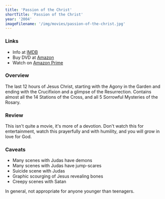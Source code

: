 ```yaml
---
title: 'Passion of the Christ'
shortTitle: 'Passion of the Christ'
year: '2004'
imageFilename: '/img/movies/passion-of-the-christ.jpg'
---
```


### Links

* Info at [IMDB](https://www.imdb.com/title/tt0335345/)
* Buy DVD at [Amazon](https://www.amazon.com/Passion-Christ-Widescreen-Jim-Caviezel/dp/B00028HBKM)
* Watch on [Amazon Prime](https://www.amazon.com/Passion-Christ-Jim-Caviezel/dp/B08BC1V9VR)

### Overview

The last 12 hours of Jesus Christ, starting with the Agony in the Garden and ending with the Crucifixion and a glimpse of the Resurrection. Contains almost all the 14 Stations of the Cross, and all 5 Sorrowful Mysteries of the Rosary.

### Review

This isn't quite a movie, it's more of a devotion. Don't watch this for entertainment, watch this prayerfully and with humility, and you will grow in love for God.

### Caveats

* Many scenes with Judas have demons
* Many scenes with Judas have jump-scares
* Suicide scene with Judas
* Graphic scourging of Jesus revealing bones
* Creepy scenes with Satan

In general, not appropriate for anyone younger than teenagers.
